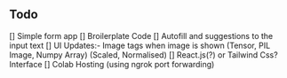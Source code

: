 ## Todo
[] Simple form app
[] Broilerplate Code
[] Autofill and suggestions to the input text
[] UI Updates:- Image tags when image is shown (Tensor, PIL Image, Numpy Array) (Scaled, Normalised)
[] React.js(?) or Tailwind Css? Interface 
[] Colab Hosting (using ngrok port forwarding)
